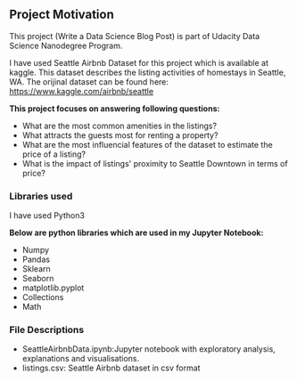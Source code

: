 ## Project Motivation

This project (Write a Data Science Blog Post) is part of Udacity Data Science Nanodegree Program.

I have used Seattle Airbnb Dataset for this project which is available at kaggle. This dataset describes the listing activities of homestays in Seattle, WA. The orijinal dataset can be found here: https://www.kaggle.com/airbnb/seattle

**This project focuses on answering following questions:**

- What are the most common amenities in the listings?
- What attracts the guests most for renting a property? 
- What are the most influencial features of the dataset to estimate the price of a listing? 
- What is the impact of listings' proximity to Seattle Downtown in terms of price?

### Libraries used

I have used Python3

**Below are python libraries which are used in my Jupyter Notebook:**

- Numpy
- Pandas
- Sklearn
- Seaborn
- matplotlib.pyplot
- Collections
- Math

### File Descriptions
- SeattleAirbnbData.ipynb:Jupyter notebook with exploratory analysis, explanations and visualisations.
- listings.csv: Seattle Airbnb dataset in csv format
